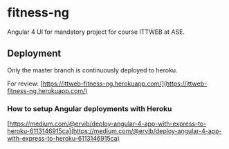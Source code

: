 # fitness-ng
Angular 4 UI for mandatory project for course ITTWEB at ASE.

## Deployment
Only the master branch is continuously deployed to heroku.

For review:
[https://ittweb-fitness-ng.herokuapp.com/](https://ittweb-fitness-ng.herokuapp.com/)

### How to setup Angular deployments with Heroku

[https://medium.com/@ervib/deploy-angular-4-app-with-express-to-heroku-6113146915ca](https://medium.com/@ervib/deploy-angular-4-app-with-express-to-heroku-6113146915ca)